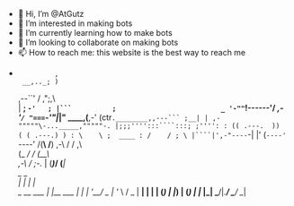- 👋 Hi, I’m @AtGutz
- 👀 I’m interested in making bots 
- 🌱 I’m currently learning how to make bots 
- 💞️ I’m looking to collaborate on making bots 
- 📫 How to reach me: this website is the best way to reach me
-              ,
       __,.._; )
  ,--``' / ,";,\  
  |   __; `-'   ;
  |```          ;                          _
  '-""`!------'/                      _,-'`/
   "===`-'"|_|"                 ____,(__,-'
          (ctr`.________,,---``` ;__|
          | ,-"""""\-..._____,"""""-.
          |;;;'''':::````:::; ;'''': :
          (( .---.  ))     ( ( .---.) )
           : \    \ ;  ____ : /    / ;
            \ |````|',-"----`-|    |'
             (`----'          `----'
             /(____\          /____)
          ,-\ /   /          ,\    \
         (_ _/   /          (__\    \
          ,-\   /               ;-._ |
         (___)_/               (____\|  
                    _           _   
          | |         | |  
 _ __ ___ | |__   ___ | |_ 
| '__/ _ \| '_ \ / _ \| __|
| | | (_) | |_) | (_) | |_ 
|_|  \___/|_.__/ \___/ \__|
                           
